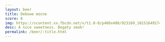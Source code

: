 ```yaml
---
layout: beer
title: Debowe mocne
score: 6
img: https://scontent.xx.fbcdn.net/v/t1.0-0/p480x480/923169_10151649174868745_1394415362_n.jpg?oh=d37ea9244d16e8b382f7960ac588e35e&oe=587DA36E
desc: A nice sweetness. Bogaty smak!
permalink: /beer/:title.html
---
```

